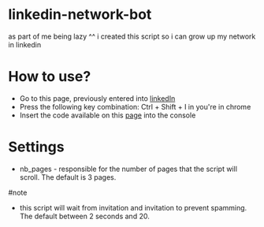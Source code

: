 # linkedin-network-bot
as part of me being lazy ^^ i created this script so i can grow up my network in linkedin  

# How to use?
* Go to this page, previously entered into [linkedIn](https://www.linkedin.com/mynetwork/)
* Press the following key combination:
Ctrl + Shift + I in you're in chrome
* Insert the code available on this [page](https://raw.githubusercontent.com/malohtie/linkedin-network-bot/master/bot.js) into the console

# Settings
* nb_pages - responsible for the number of pages that the script will scroll. The default is 3 pages.

#note
* this script will wait from invitation and invitation to prevent spamming. The default between 2 seconds and 20.
